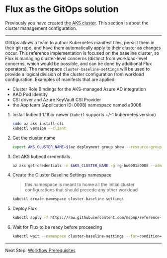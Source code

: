 # Flux as the GitOps solution

Previously you have created [the AKS cluster](./05-aks-cluster). This section is about the cluster
management configuration.

---

GitOps allows a team to author Kubernetes manifest files, persist them in their git repo, and have them automatically apply to their cluster as changes occur.  This reference implementation is focused on the baseline cluster, so Flux is managing cluster-level concerns (distinct from workload-level concerns, which would be possible, and can be done by additional Flux operators). The namespace `cluster-baseline-settings` will be used to provide a logical division of the cluster configuration from workload configuration.  Examples of manifests that are applied:

* Cluster Role Bindings for the AKS-managed Azure AD integration
* AAD Pod Identity
* CSI driver and Azure KeyVault CSI Provider
* the App team (Application ID: 0008) namespace named a0008

1. Install kubectl 1.18 or newer (`kubctl` supports +/-1 kubernetes version)

   ```bash
   sudo az aks install-cli
   kubectl version --client
   ```

1. Get the cluster name

   ```bash
   export AKS_CLUSTER_NAME=$(az deployment group show --resource-group rg-bu0001a0008 -n cluster-stamp --query properties.outputs.aksClusterName.value -o tsv)
   ```

1. Get AKS kubectl credentials

   ```bash
   az aks get-credentials -n $AKS_CLUSTER_NAME -g rg-bu0001a0008 --admin
   ```

1. Create the Cluster Baseline Settings namespace

   > this namespace is meant to home all the initial cluster configurations that
   > should precede any other workload

   ```bash
   kubectl create namespace cluster-baseline-settings
   ```

1. Deploy Flux

   ```bash
   kubectl apply -f https://raw.githubusercontent.com/mspnp/reference-architectures/master/aks/secure-baseline/cluster-baseline-settings/flux.yaml
   ```

1. Wait for Flux to be ready before proceeding

   ```bash
   kubectl wait --namespace cluster-baseline-settings --for=condition=ready pod --selector=app.kubernetes.io/name=flux --timeout=90s
   ```

---
Next Step: [Workflow Prerequisites](./07-workload-prerequisites.md)
